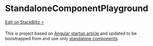 # StandaloneComponentPlayground

[Edit on StackBlitz ⚡️](https://stackblitz.com/edit/angular-ua7jpw)

This is project based on [Angular startup article](https://angular.io/start) and updated to be boostrapped from and use only [standalone components](https://angular.io/guide/standalone-components).
